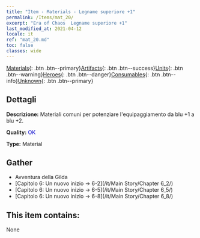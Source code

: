 ```yaml
---
title: "Item - Materials - Legname superiore +1"
permalink: /Items/mat_20/
excerpt: "Era of Chaos  Legname superiore +1"
last_modified_at: 2021-04-12
locale: it
ref: "mat_20.md"
toc: false
classes: wide
---
```

 [Materials](/it/Items/){: .btn .btn--primary}[Artifacts](/it/Items/Artifacts/){: .btn .btn--success}[Units](/it/Items/Units/){: .btn .btn--warning}[Heroes](/it/Items/Heroes/){: .btn .btn--danger}[Consumables](/it/Items/Consumables/){: .btn .btn--info}[Unknown](/it/Items/Unknown/){: .btn .btn--primary}

## Dettagli
 **Descrizione:** Materiali comuni per potenziare l'equipaggiamento da blu +1 a blu +2.

 **Quality:** <span style="color: #0000CD">OK</span>

 **Type:** Material

## Gather

*    Avventura della Gilda 
*    [Capitolo 6: Un nuovo inizio -> 6-2](/it/Main Story/Chapter 6_2/) 
*    [Capitolo 6: Un nuovo inizio -> 6-5](/it/Main Story/Chapter 6_5/) 
*    [Capitolo 6: Un nuovo inizio -> 6-8](/it/Main Story/Chapter 6_8/) 

## This item contains:

  None

